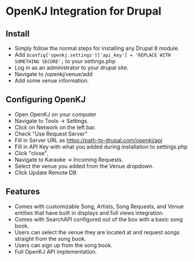 # OpenKJ Integration for Drupal

## Install

- Simply follow the normal steps for installing any Drupal 8 module.
- Add `$config['openkj.settings']['api_key'] = 'REPLACE WITH SOMETHING SECURE';` to your settings.php
- Log in as an administrator to your drupal site.
- Navigate to /openkj/venue/add
- Add some venue information.

## Configuring OpenKJ

- Open OpenKJ on your computer
- Navigate to Tools -> Settings.
- Click on Network on the left bar.
- Check "Use Request Server"
- Fill in Server URL as https://path-to-drupal.com/openkj/api
- Fill in API Key with what you added during installation to settings.php
- Click "close".
- Navigate to Karaoke -> Incoming Requests.
- Select the venue you added from the Venue dropdown.
- Click Update Remote DB

## Features

- Comes with customizable Song, Artists, Song Requests, and Venue entities that have built in displays and full views integration.
- Comes with SearchAPI configured out of the box with a basic song book.
- Users can select the venue they are located at and request songs straight from the song book.
- Users can sign up from the song book.
- Full OpenKJ API implementation.

